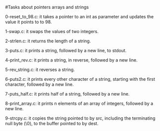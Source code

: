 #Tasks about pointers arrays and strings

0-reset_to_98.c: it takes a pointer to an int as parameter and updates the value it points to to 98.

1-swap.c: it swaps the values of two integers.

2-strlen.c: it returns the length of a string.

3-puts.c: it  prints a string, followed by a new line, to stdout.

4-print_rev.c: it prints a string, in reverse, followed by a new line.

5-rev_string.c: it  reverses a string.

6-puts2.c: it prints every other character of a string, starting with the first character, followed by a new line.

7-puts_half.c: it prints half of a string, followed by a new line.

8-print_array.c: it prints n elements of an array of integers, followed by a new line.

9-strcpy.c: it copies the string pointed to by src, including the terminating null byte (\0), to the buffer pointed to by dest.
